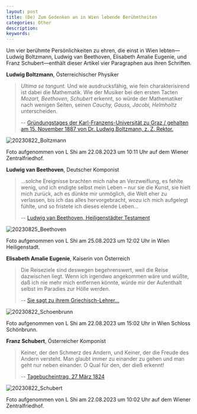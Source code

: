```yaml
---
layout: post
title: (De) Zum Gedenken an in Wien lebende Berühmtheiten
categories: Other
description: 
keywords: 
---
```


Um vier berühmte Persönlichkeiten zu ehren, die einst in Wien lebten—Ludwig Boltzmann, Ludwig van Beethoven, Elisabeth Amalie Eugenie, und Franz Schubert—enthält dieser Artikel vier Paragraphen aus ihren Schriften.

**Ludwig Boltzmann**, Österreichischer Physiker

> *Ultima se tangunt.* Und wie ausdrucksfähig, wie fein charakterisirend ist dabei die Mathematik. Wie der Musiker bei den ersten Tacten *Mozart, Beethoven, Schubert* erkennt, so würde der Mathematiker nach wenigen Seiten, seinen *Cauchy, Gauss, Jacobi, Helmholtz* unterscheiden. 
>
> -- [Gründungstages der Karl-Franzens-Universität zu Graz / gehalten am 15. November 1887 von Dr. Ludwig Boltzmann, z. Z. Rektor.](http://histmath-heidelberg.de/boltzmann-schoenheit.htm)

![20230822_Boltzmann](\images\blog\20230822_Boltzmann.JPG)

Foto aufgenommen von L Shi am 22.08.2023 um 10:11 Uhr auf dem Wiener Zentralfriedhof.

**Ludwig van Beethoven**, Deutscher Komponist

> …solche Ereignisse brachten mich nahe an Verzweiflung, es fehlte wenig,  und ich endigte selbst mein Leben – nur sie die Kunst, sie hielt mich  zurück, ach es dünkte mir unmöglich, die Welt eher zu verlassen, bis ich das alles hervorgebracht, wozu ich mich aufgelegt fühlte, und so  fristete ich dieses elende Leben…
>
> -- [Ludwig van Beethoven, Heiligenstädter Testament](https://de.wikisource.org/wiki/Heiligenst%C3%A4dter_Testament)

![20230825_Beethoven](\images\blog\20230825_Beethoven.JPG)

Foto aufgenommen von L Shi am 25.08.2023 um 12:02 Uhr in Wien Heiligenstadt.

**Elisabeth Amalie Eugenie**, Kaiserin von Österreich

>Die Reiseziele sind deswegen begehrenswert, weil die Reise dazwischen liegt. Wenn ich irgendwo angekommen wäre und wüßte, daß ich nie mehr mich entfernen könnte, würde mir der Aufenthalt selbst im Paradies zur Hölle werden.
>
>-- [Sie sagt zu ihrem Griechisch-Lehrer...](https://www.nachrichten.at/kultur/Alle-lieben-Sisi;art16,970736)

![20230822_Schoenbrunn](/images/blog/20230822_Schoenbrunn.jpg)

Foto aufgenommen von L Shi am 22.08.2023 um 15:02 Uhr in Wien Schloss Schönbrunn.

**Franz Schubert**, Österreicher Komponist

> Keiner, der den Schmerz des Andern, und Keiner, der die Freude des Andern versteht. Man glaubt immer zu einander zu gehen und man geht nur neben einander. O Qual für den, der dieß erkennt!
>
> -- [Tagebucheintrag, 27 März 1824](https://de.wikiquote.org/wiki/Franz_Schubert)

![20230822_Schubert](/images/blog/20230822_Schubert.jpg)

Foto aufgenommen von L Shi am 22.08.2023 um 10:02 Uhr auf dem Wiener Zentralfriedhof.